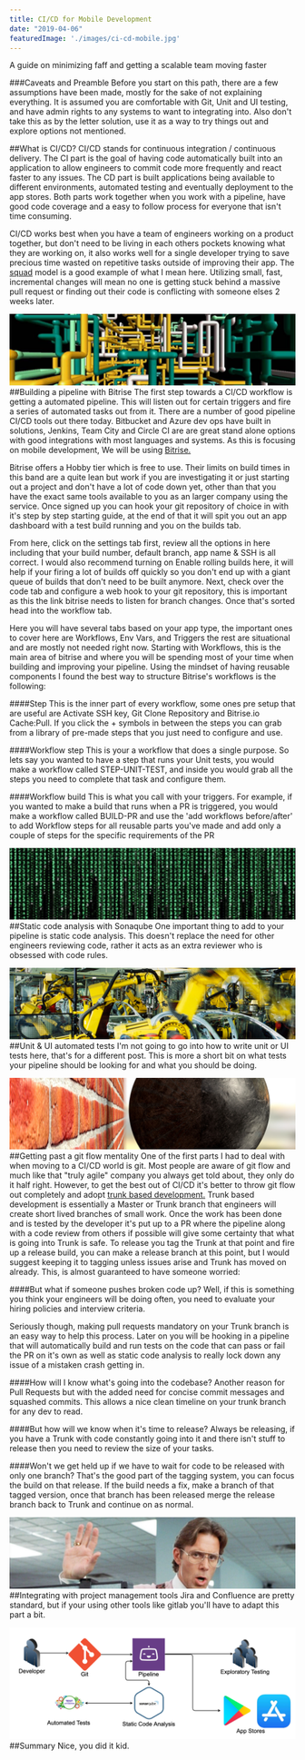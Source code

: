 ```yaml
---
title: CI/CD for Mobile Development
date: "2019-04-06"
featuredImage: './images/ci-cd-mobile.jpg'
---
```

A guide on minimizing faff and getting a scalable team moving faster
<!-- end -->

###Caveats and Preamble
Before you start on this path, there are a few assumptions have been made, mostly for the sake of not explaining everything. It is assumed you are comfortable with Git, Unit and UI testing, and have admin rights to any systems to want to integrating into. Also don't take this as by the letter solution, use it as a way to try things out and explore options not mentioned.

##What is CI/CD?
CI/CD stands for continuous integration / continuous delivery. The CI part is the goal of having code automatically built into an application to allow engineers to commit code more frequently and react faster to any issues. The CD part is built applications being available to different environments, automated testing and eventually deployment to the app stores. Both parts work together when you work with a pipeline, have good code coverage and a easy to follow process for everyone that isn't time consuming.

CI/CD works best when you have a team of engineers working on a product together, but don't need to be living in each others pockets knowing what they are working on, it also works well for a single developer trying to save precious time wasted on repetitive tasks outside of improving their app. The <a href="https://medium.com/productmanagement101/spotify-squad-framework-part-i-8f74bcfcd761" target="_blank">squad</a> model is a good example of what I mean here. Utilizing small, fast, incremental changes will mean no one is getting stuck behind a massive pull request or finding out their code is conflicting with someone elses 2 weeks later.

![Pipelines](./images/pipeline.png)
##Building a pipeline with Bitrise
The first step towards a CI/CD workflow is getting a automated pipeline. This will listen out for certain triggers and fire a series of automated tasks out from it. There are a number of good pipeline CI/CD tools out there today. Bitbucket and Azure dev ops have built in solutions, Jenkins, Team City and Circle CI are are great stand alone options with good integrations with most languages and systems. As this is focusing on mobile development, We will be using <a href="https://www.bitrise.io" target="_blank">Bitrise.</a> 

Bitrise offers a Hobby tier which is free to use. Their limits on build times in this band are a quite lean but work if you are investigating it or just starting out a project and don't have a lot of code down yet, other than that you have the exact same tools available to you as an larger company using the service. Once signed up you can hook your git repository of choice in with it's step by step starting guide, at the end of that it will spit you out an app dashboard with a test build running and you on the builds tab. 

From here, click on the settings tab first, review all the options in here including that your build number, default branch, app name & SSH is all correct. I would also recommend turning on Enable rolling builds here, it will help if your firing a lot of builds off quickly so you don't end up with a giant queue of builds that don't need to be built anymore. Next, check over the code tab and configure a web hook to your git repository, this is important as this the link bitrise needs to listen for branch changes. Once that's sorted head into the workflow tab.

Here you will have several tabs based on your app type, the important ones to cover here are Workflows, Env Vars, and Triggers the rest are situational and are mostly not needed right now. Starting with Workflows, this is the main area of bitrise and where you will be spending most of your time when building and improving your pipeline. Using the mindset of having reusable components I found the best way to structure Bitrise's workflows is the following:

####Step
This is the inner part of every workflow, some ones pre setup that are useful are Activate SSH key, Git Clone Repository and Bitrise.io Cache:Pull. If you click the + symbols in between the steps you can grab from a library of pre-made steps that you just need to configure and use.


####Workflow step
This is your a workflow that does a single purpose. So lets say you wanted to have a step that runs your Unit tests, you would make a workflow called STEP-UNIT-TEST, and inside you would grab all the steps you need to complete that task and configure them.


####Workflow build
This is what you call with your triggers. For example, if you wanted to make a build that runs when a PR is triggered, you would make a workflow called BUILD-PR and use the 'add workflows before/after' to add Workflow steps for all reusable parts you've made and add only a couple of steps for the specific requirements of the PR


![StaticAnalysis](./images/clouds.png)
##Static code analysis with Sonaqube
One important thing to add to your pipeline is static code analysis. This doesn't replace the need for other engineers reviewing code, rather it acts as an extra reviewer who is obsessed with code rules.

![Automation](./images/automation.png)
##Unit & UI automated tests
I'm not going to go into how to write unit or UI tests here, that's for a different post. This is more a short bit on what tests your pipeline should be looking for and what you should be doing.

![Breaking Barrier](./images/breakingbarrier.png)
##Getting past a git flow mentality
One of the first parts I had to deal with when moving to a CI/CD world is git. Most people are aware of git flow and much like that "truly agile" company you always get told about, they only do it half right. However, to get the best out of CI/CD it's better to throw git flow out completely and adopt <a href="https://trunkbaseddevelopment.com/" target="_blank">trunk based development.</a> Trunk based development is essentially a Master or Trunk branch that engineers will create short lived branches of small work. Once the work has been done and is tested by the developer it's put up to a PR where the pipeline along with a code review from others if possible will give some certainty that what is going into Trunk is safe. To release you tag the Trunk at that point and fire up a release build, you can make a release branch at this point, but I would suggest keeping it to tagging unless issues arise and Trunk has moved on already. This, is almost guaranteed to have someone worried:

####But what if someone pushes broken code up?
Well, if this is something you think your engineers will be doing often, you need to evaluate your hiring policies and interview criteria. 

Seriously though, making pull requests mandatory on your Trunk branch is an easy way to help this process. Later on you will be hooking in a pipeline that will automatically build and run tests on the code that can pass or fail the PR on it's own as well as static code analysis to really lock down any issue of a mistaken crash getting in.

####How will I know what's going into the codebase?
Another reason for Pull Requests but with the added need for concise commit messages and squashed commits. This allows a nice clean timeline on your trunk branch for any dev to read.

####But how will we know when it's time to release?
Always be releasing, if you have a Trunk with code constantly going into it and there isn't stuff to release then you need to review the size of your tasks.

####Won't we get held up if we have to wait for code to be released with only one branch?
That's the good part of the tagging system, you can focus the build on that release. If the build needs a fix, make a branch of that tagged version, once that branch has been released merge the release branch back to Trunk and continue on as normal.

![Project Manager](./images/projectmanager.png)
##Integrating with project management tools
Jira and Confluence are pretty standard, but if your using other tools like gitlab you'll have to adapt this part a bit.

![CI/CD Flow](./images/flow.png)
##Summary
Nice, you did it kid.